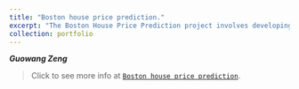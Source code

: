 ```yaml
---
title: "Boston house price prediction."
excerpt: "The Boston House Price Prediction project involves developing a machine learning model to predict housing prices in the Boston area. By analyzing various features such as crime rate, number of rooms, and proximity to employment centers, we aim to accurately estimate property values. Through data preprocessing, model training, and evaluation, our goal is to create a reliable prediction model that can assist in real estate decision-making. The project aims to provide valuable insights into the factors influencing housing prices and contribute to the field of real estate analytics.![houseprice](/images/houseprice.png){: .align-center width='350px'}"
collection: portfolio
---
```


***Guowang Zeng***


> Click to see more info at [`Boston house price prediction`](/files/houseprice.html "see it on html").
